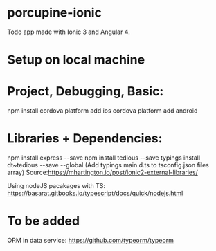 # porcupine-ionic
Todo app made with Ionic 3 and Angular 4. 

# Setup on local machine
# Project, Debugging, Basic:
npm install
cordova platform add ios
cordova platform add android

# Libraries + Dependencies:
npm install express --save
npm install tedious --save
typings install dt~tedious --save --global
(Add typings main.d.ts to tsconfig.json files array)
Source:https://mhartington.io/post/ionic2-external-libraries/

Using nodeJS pacakages with TS:
https://basarat.gitbooks.io/typescript/docs/quick/nodejs.html

# To be added
ORM in data service:
https://github.com/typeorm/typeorm
